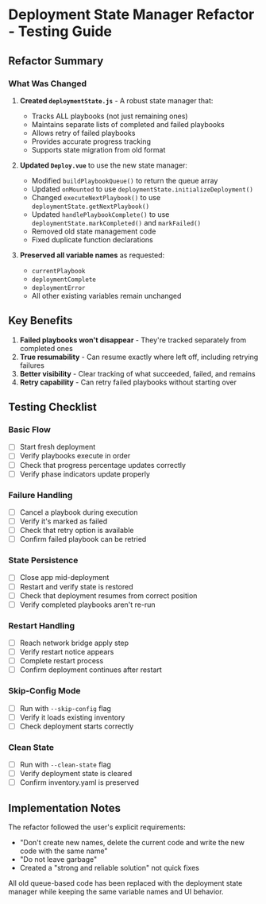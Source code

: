 # Deployment State Manager Refactor - Testing Guide

## Refactor Summary

### What Was Changed

1. **Created `deploymentState.js`** - A robust state manager that:
   - Tracks ALL playbooks (not just remaining ones)
   - Maintains separate lists of completed and failed playbooks
   - Allows retry of failed playbooks
   - Provides accurate progress tracking
   - Supports state migration from old format

2. **Updated `Deploy.vue`** to use the new state manager:
   - Modified `buildPlaybookQueue()` to return the queue array
   - Updated `onMounted` to use `deploymentState.initializeDeployment()`
   - Changed `executeNextPlaybook()` to use `deploymentState.getNextPlaybook()`
   - Updated `handlePlaybookComplete()` to use `deploymentState.markCompleted()` and `markFailed()`
   - Removed old state management code
   - Fixed duplicate function declarations

3. **Preserved all variable names** as requested:
   - `currentPlaybook`
   - `deploymentComplete`
   - `deploymentError`
   - All other existing variables remain unchanged

## Key Benefits

1. **Failed playbooks won't disappear** - They're tracked separately from completed ones
2. **True resumability** - Can resume exactly where left off, including retrying failures
3. **Better visibility** - Clear tracking of what succeeded, failed, and remains
4. **Retry capability** - Can retry failed playbooks without starting over

## Testing Checklist

### Basic Flow
- [ ] Start fresh deployment
- [ ] Verify playbooks execute in order
- [ ] Check that progress percentage updates correctly
- [ ] Verify phase indicators update properly

### Failure Handling
- [ ] Cancel a playbook during execution
- [ ] Verify it's marked as failed
- [ ] Check that retry option is available
- [ ] Confirm failed playbook can be retried

### State Persistence
- [ ] Close app mid-deployment
- [ ] Restart and verify state is restored
- [ ] Check that deployment resumes from correct position
- [ ] Verify completed playbooks aren't re-run

### Restart Handling
- [ ] Reach network bridge apply step
- [ ] Verify restart notice appears
- [ ] Complete restart process
- [ ] Confirm deployment continues after restart

### Skip-Config Mode
- [ ] Run with `--skip-config` flag
- [ ] Verify it loads existing inventory
- [ ] Check deployment starts correctly

### Clean State
- [ ] Run with `--clean-state` flag
- [ ] Verify deployment state is cleared
- [ ] Confirm inventory.yaml is preserved

## Implementation Notes

The refactor followed the user's explicit requirements:
- "Don't create new names, delete the current code and write the new code with the same name"
- "Do not leave garbage"
- Created a "strong and reliable solution" not quick fixes

All old queue-based code has been replaced with the deployment state manager while keeping the same variable names and UI behavior.